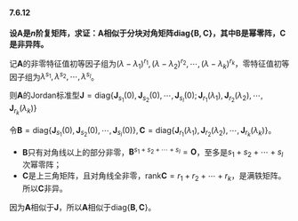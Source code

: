 #### 7.6.12
**设$`\boldsymbol{A}`$是$`n`$阶复矩阵，求证：$`\boldsymbol{A}`$相似于分块对角矩阵$`\mathrm{diag}\left\{\boldsymbol{B},\boldsymbol{C}\right\}`$，其中$`\boldsymbol{B}`$是幂零阵，$`\boldsymbol{C}`$是非异阵。**

记$`\boldsymbol{A}`$的非零特征值初等因子组为$`\left(\lambda-\lambda_1\right)^{r_1},\left(\lambda-\lambda_2\right)^{r_2},\cdots,\left(\lambda-\lambda_k\right)^{r_k}`$，零特征值初等因子组为$`\lambda^{s_1},\lambda^{s_2},\cdots,\lambda^{s_l}`$。

则$`\boldsymbol{A}`$的Jordan标准型$`\boldsymbol{J} = \mathrm{diag}\left\{\boldsymbol{J}_{s_1}\left(0\right),\boldsymbol{J}_{s_2}\left(0\right),\cdots,\boldsymbol{J}_{s_l}\left(0\right);\boldsymbol{J}_{r_1}\left(\lambda_1\right),\boldsymbol{J}_{r_2}\left(\lambda_2\right),\cdots,\boldsymbol{J}_{r_k}\left(\lambda_k\right)\right\}`$

令$`\boldsymbol{B} = \mathrm{diag}\left\{\boldsymbol{J}_{s_1}\left(0\right),\boldsymbol{J}_{s_2}\left(0\right),\cdots,\boldsymbol{J}_{s_l}\left(0\right)\right\},\boldsymbol{C} = \mathrm{diag}\left\{\boldsymbol{J}_{r_1}\left(\lambda_1\right),\boldsymbol{J}_{r_2}\left(\lambda_2\right),\cdots,\boldsymbol{J}_{r_k}\left(\lambda_k\right)\right\}`$。

* $`\boldsymbol{B}`$只有对角线以上的部分非零，$`\boldsymbol{B}^{s_1+s_2+\cdots+s_l}=\boldsymbol{O}`$，至多是$`s_1+s_2+\cdots+s_l`$次幂零阵；
* $`\boldsymbol{C}`$是上三角矩阵，且对角线全非零，$`\mathrm{rank}\boldsymbol{C} = r_1+r_2+\cdots+r_k`$，是满轶矩阵。所以$`\boldsymbol{C}`$非异。

因为$`\boldsymbol{A}`$相似于$`\boldsymbol{J}`$，所以$`\boldsymbol{A}`$相似于$`\mathrm{diag}\left\{\boldsymbol{B},\boldsymbol{C}\right\}`$。



